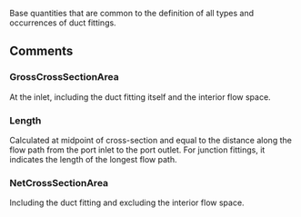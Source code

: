 Base quantities that are common to the definition of all types and occurrences of duct fittings.

<!-- end of short definition -->



## Comments

### GrossCrossSectionArea

At the inlet, including the duct fitting itself and the interior flow space.

### Length

Calculated at midpoint of cross-section and equal to the distance along the flow path from the port inlet to the port outlet. For junction fittings, it indicates the length of the longest flow path.

### NetCrossSectionArea

Including the duct fitting and excluding the interior flow space.

